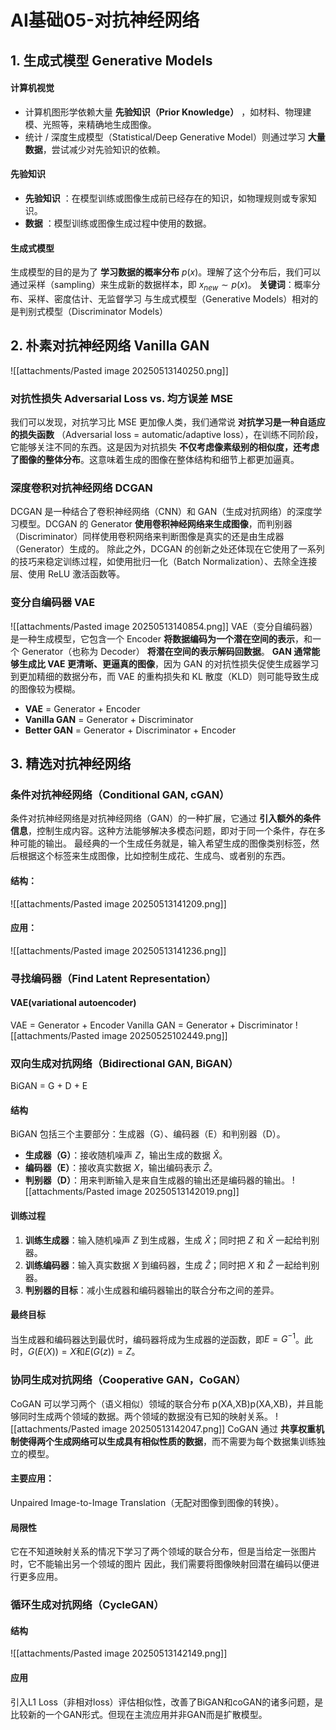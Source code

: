 # AI基础05-对抗神经网络
## 1. 生成式模型 Generative Models
#### 计算机视觉
- 计算机图形学依赖大量 **先验知识（Prior Knowledge）** ，如材料、物理建模、光照等，来精确地生成图像。
- 统计 / 深度生成模型（Statistical/Deep Generative Model）则通过学习 **大量数据**，尝试减少对先验知识的依赖。
#### 先验知识
- **先验知识** ：在模型训练或图像生成前已经存在的知识，如物理规则或专家知识。
- **数据** ：模型训练或图像生成过程中使用的数据。
#### 生成式模型
生成模型的目的是为了 **学习数据的概率分布** $p(x)$。理解了这个分布后，我们可以通过采样（sampling）来生成新的数据样本，即 $x_{new}∼p(x)$。
**关键词**：概率分布、采样、密度估计、无监督学习
与生成式模型（Generative Models）相对的是判别式模型（Discriminator Models）
## 2. 朴素对抗神经网络 Vanilla GAN
![[attachments/Pasted image 20250513140250.png]]
### 对抗性损失 Adversarial Loss vs. 均方误差 MSE
我们可以发现，对抗学习比 MSE 更加像人类，我们通常说 **对抗学习是一种自适应的损失函数** （Adversarial loss = automatic/adaptive loss），在训练不同阶段，它能够关注不同的东西。这是因为对抗损失 **不仅考虑像素级别的相似度，还考虑了图像的整体分布**。这意味着生成的图像在整体结构和细节上都更加逼真。
### 深度卷积对抗神经网络 DCGAN
DCGAN 是一种结合了卷积神经网络（CNN）和 GAN（生成对抗网络）的深度学习模型。DCGAN 的 Generator **使用卷积神经网络来生成图像**，而判别器（Discriminator）同样使用卷积网络来判断图像是真实的还是由生成器（Generator）生成的。
除此之外，DCGAN 的创新之处还体现在它使用了一系列的技巧来稳定训练过程，如使用批归一化（Batch Normalization）、去除全连接层、使用 ReLU 激活函数等。
### 变分自编码器 VAE
![[attachments/Pasted image 20250513140854.png]]
VAE（变分自编码器）是一种生成模型，它包含一个 Encoder **将数据编码为一个潜在空间的表示**，和一个 Generator（也称为 Decoder） **将潜在空间的表示解码回数据**。
**GAN 通常能够生成比 VAE 更清晰、更逼真的图像**，因为 GAN 的对抗性损失促使生成器学习到更加精细的数据分布，而 VAE 的重构损失和 KL 散度（KLD）则可能导致生成的图像较为模糊。
- **VAE** = Generator + Encoder
- **Vanilla GAN** = Generator + Discriminator
- **Better GAN** = Generator + Discriminator + Encoder
## 3. 精选对抗神经网络
### 条件对抗神经网络（Conditional GAN, cGAN）
条件对抗神经网络是对抗神经网络（GAN）的一种扩展，它通过 **引入额外的条件信息**，控制生成内容。这种方法能够解决多模态问题，即对于同一个条件，存在多种可能的输出。
最经典的一个生成任务就是，输入希望生成的图像类别标签，然后根据这个标签来生成图像，比如控制生成花、生成鸟、或者别的东西。
#### 结构：
![[attachments/Pasted image 20250513141209.png]]
#### 应用：
![[attachments/Pasted image 20250513141236.png]]
### 寻找编码器（Find Latent Representation）
#### VAE(variational autoencoder)
VAE = Generator + Encoder
Vanilla GAN = Generator + Discriminator
![[attachments/Pasted image 20250525102449.png]]
### 双向生成对抗网络（Bidirectional GAN, BiGAN）
BiGAN = G + D + E
#### 结构
BiGAN 包括三个主要部分：生成器（G）、编码器（E）和判别器（D）。
- **生成器（G）**：接收随机噪声 $Z$，输出生成的数据 $\hat{X}$。
- **编码器（E）**：接收真实数据 $X$，输出编码表示 $\hat{Z}$。
- **判别器（D）**：用来判断输入是来自生成器的输出还是编码器的输出。
![[attachments/Pasted image 20250513142019.png]]
#### 训练过程
1. **训练生成器**：输入随机噪声 $Z$ 到生成器，生成 $\hat{X}$；同时把 $Z$ 和 $\hat{X}$ 一起给判别器。
2. **训练编码器**：输入真实数据 $X$ 到编码器，生成 $\hat{Z}$；同时把 $X$ 和 $\hat{Z}$ 一起给判别器。
3. **判别器的目标**：减小生成器和编码器输出的联合分布之间的差异。
#### 最终目标
当生成器和编码器达到最优时，编码器将成为生成器的逆函数，即$E = G^{-1}$。此时，$G(E(X))=X$和$E(G(z))=Z$。
### 协同生成对抗网络（Cooperative GAN，CoGAN）
CoGAN 可以学习两个（语义相似）领域的联合分布 p(XA,XB)p(XA​,XB​)，并且能够同时生成两个领域的数据。两个领域的数据没有已知的映射关系。
![[attachments/Pasted image 20250513142047.png]]
CoGAN 通过 **共享权重机制使得两个生成网络可以生成具有相似性质的数据**，而不需要为每个数据集训练独立的模型。
#### 主要应用：
Unpaired Image-to-Image Translation（无配对图像到图像的转换）。
#### 局限性
它在不知道映射关系的情况下学习了两个领域的联合分布，但是当给定一张图片时，它不能输出另一个领域的图片
因此，我们需要将图像映射回潜在编码以便进行更多应用。
### 循环生成对抗网络（CycleGAN）
#### 结构
![[attachments/Pasted image 20250513142149.png]]
#### 应用
引入L1 Loss（非相对loss）评估相似性，改善了BiGAN和coGAN的诸多问题，是比较新的一个GAN形式。但现在主流应用并非GAN而是扩散模型。